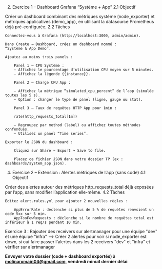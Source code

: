 2. Exercice 1 – Dashboard Grafana “Système + App”
2.1 Objectif

Créer un dashboard combinant des métriques système (node_exporter) et métriques applicatives (demo_app), en utilisant la datasource Prometheus déjà pré-configurée.
2.2 Tâches

    Connectez-vous à Grafana (http://localhost:3000, admin/admin).

    Dans Create → Dashboard, créez un dashboard nommé :
    “Système & App Demo”.

    Ajoutez au moins trois panels :

        Panel 1 – CPU Système :
        – Affichez le pourcentage d’utilisation CPU moyen sur 5 minutes.
        – Affichez la légende {{instance}}.

        Panel 2 – Charge CPU App :

        – Affichez la métrique “simulated_cpu_percent” de l’app (simulée toutes les 5 s).
        – Option : changer le type de panel (ligne, gauge ou stat).

        Panel 3 – Taux de requêtes HTTP App pour 1min :

        rate(http_requests_total[1m])

        – Regroupez par method (label) ou affichez toutes méthodes confondues.
        – Utilisez un panel “Time series”.

    Exporter le JSON du dashboard :

        Cliquez sur Share → Export → Save to file.

        Placez ce fichier JSON dans votre dossier TP (ex : dashboards/system_app.json).

4. Exercice 2 – Extension : Alertes métriques de l’app (sans code)
4.1 Objectif

Créer des alertes autour des métriques http_requests_total déjà exposées par l’app, sans modifier l’application elle-même.
4.2 Tâches

    Éditez alert.rules.yml pour ajouter 2 nouvelles règles :

        AppErrorRate : déclenche si plus de 5 % de requêtes renvoient un code 5xx sur 5 min.
        AppTooFewRequests : déclenche si le nombre de requêtes total est inférieur à 1 req/s pendant 10 min.

Exercice 3 : Rajouter des receivers sur alertmanager pour une équipe "dev" et une équipe "infra" --> Créer 2 alertes pour voir si node_exporter est down, si oui faire passer l'alertes dans les 2 receivers "dev" et "infra" et vérifier sur alertmanager

**Envoyer votre dossier (code + dashboard exportés) à molinaromain04@gmail.com, vendredi minuit dernier délai**
